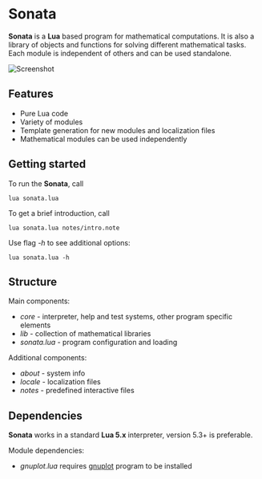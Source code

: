# Sonata
**Sonata** is a **Lua** based program for mathematical computations. It is also a library of objects and functions for solving different mathematical tasks. Each module is independent of others and can be used standalone.

![Screenshot](https://user-images.githubusercontent.com/20392522/51679461-17989b00-1ff0-11e9-83f8-922a3356f505.png)

## Features

* Pure Lua code
* Variety of modules
* Template generation for new modules and localization files
* Mathematical modules can be used independently

## Getting started

To run the **Sonata**, call

    lua sonata.lua

To get a brief introduction, call

    lua sonata.lua notes/intro.note

Use flag _-h_ to see additional options:

    lua sonata.lua -h

## Structure 

Main components:
* _core_ - interpreter, help and test systems, other program specific elements
* _lib_ - collection of mathematical libraries
* _sonata.lua_ - program configuration and loading

Additional components:
* _about_ - system info
* _locale_ - localization files
* _notes_ - predefined interactive files

## Dependencies 

**Sonata** works in a standard **Lua 5.x** interpreter, version 5.3+ is preferable. 

Module dependencies:
* _gnuplot.lua_ requires [gnuplot](http://www.gnuplot.info/) program to be installed

